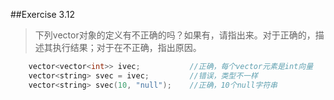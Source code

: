 
##Exercise 3.12
> 下列vector对象的定义有不正确的吗？如果有，请指出来。对于正确的，描述其执行结果；对于在不正确，指出原因。
```cpp 
    vector<vector<int>> ivec;           //正确，每个vector元素是int向量
    vector<string> svec = ivec;         //错误，类型不一样
    vector<string> svec(10, "null");    //正确，10个null字符串
```

